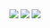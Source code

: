 <img src="https://i.stack.imgur.com/CQ3Pt.png">
<img src="https://i.stack.imgur.com/JqGNs.png">
<img src="https://2.bp.blogspot.com/-qb2SdMsYrMg/Vp-4cU69iOI/AAAAAAAAB6Y/SKvi06081rQ/s1600/SFysv.jpg">
